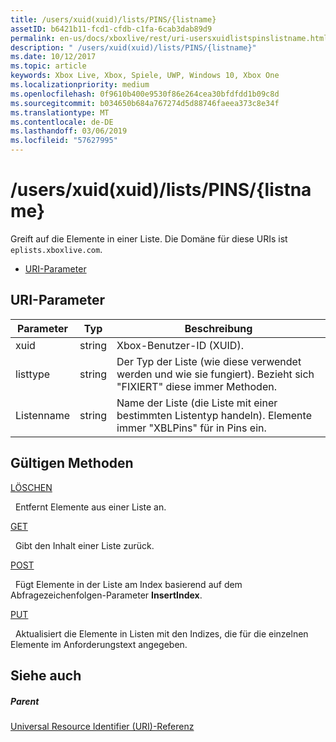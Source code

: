 ```yaml
---
title: /users/xuid(xuid)/lists/PINS/{listname}
assetID: b6421b11-fcd1-cfdb-c1fa-6cab3dab89d9
permalink: en-us/docs/xboxlive/rest/uri-usersxuidlistspinslistname.html
description: " /users/xuid(xuid)/lists/PINS/{listname}"
ms.date: 10/12/2017
ms.topic: article
keywords: Xbox Live, Xbox, Spiele, UWP, Windows 10, Xbox One
ms.localizationpriority: medium
ms.openlocfilehash: 0f9610b400e9530f86e264cea30bfdfdd1b09c8d
ms.sourcegitcommit: b034650b684a767274d5d88746faeea373c8e34f
ms.translationtype: MT
ms.contentlocale: de-DE
ms.lasthandoff: 03/06/2019
ms.locfileid: "57627995"
---
```

# <a name="usersxuidxuidlistspinslistname"></a>/users/xuid(xuid)/lists/PINS/{listname}
Greift auf die Elemente in einer Liste. Die Domäne für diese URIs ist `eplists.xboxlive.com`.
 
  * [URI-Parameter](#ID4EV)
 
<a id="ID4EV"></a>

 
## <a name="uri-parameters"></a>URI-Parameter
 
| Parameter| Typ| Beschreibung| 
| --- | --- | --- | 
| xuid| string| Xbox-Benutzer-ID (XUID).| 
| listtype| string| Der Typ der Liste (wie diese verwendet werden und wie sie fungiert). Bezieht sich "FIXIERT" diese immer Methoden.| 
| Listenname| string| Name der Liste (die Liste mit einer bestimmten Listentyp handeln). Elemente immer "XBLPins" für in Pins ein.| 
  
<a id="ID4EGC"></a>

 
## <a name="valid-methods"></a>Gültigen Methoden

[LÖSCHEN](uri-usersxuidlistspinslistnamedelete.md)

&nbsp;&nbsp;Entfernt Elemente aus einer Liste an.

[GET](uri-usersxuidlistspinslistnameget.md)

&nbsp;&nbsp;Gibt den Inhalt einer Liste zurück.

[POST](uri-usersxuidlistspinslistnamepost.md)

&nbsp;&nbsp;Fügt Elemente in der Liste am Index basierend auf dem Abfragezeichenfolgen-Parameter **InsertIndex**.

[PUT](uri-usersxuidlistspinslistnameput.md)

&nbsp;&nbsp;Aktualisiert die Elemente in Listen mit den Indizes, die für die einzelnen Elemente im Anforderungstext angegeben.
 
<a id="ID4EZC"></a>

 
## <a name="see-also"></a>Siehe auch
 
<a id="ID4E2C"></a>

 
##### <a name="parent"></a>Parent 

[Universal Resource Identifier (URI)-Referenz](../atoc-xboxlivews-reference-uris.md)

   